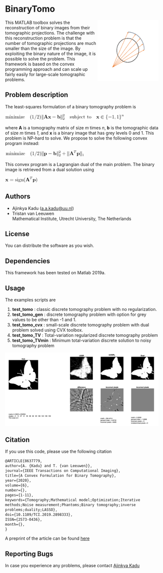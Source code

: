 # BinaryTomo

<p align="right">
<img align="right" width="200" height="200" src="/extras/BT.gif" >
</p>

This MATLAB toolbox solves the reconstruction of binary images from their tomographic projections. The challenge with this reconstruction problem is that the number of tomographic projections are much smaller than the size of the image. By exploiting the binary nature of the image, it is possible to solve the problem. This framework is based on the convex programming approach and can scale up fairly easily for large-scale tomographic problems.

## Problem description  
The least-squares formulation of a binary tomography problem is

![equation](/extras/primal.jpg)

where **A** is a tomography matrix of size *m* times *n*, **b** is the tomographic data of size *m* times *1*, and **x** is a binary image that has grey levels 0 and 1. This problem is NP-hard to solve. We propose to solve the following convex program instead:

![equation](/extras/dual.jpg)

This convex program is a Lagrangian dual of the main problem. The binary image is retrieved from a dual solution using

![equation](/extras/relation.jpg)



## Authors
* Ajinkya Kadu ([a.a.kadu@uu.nl](mailto:a.a.kadu@uu.nl))  
* Tristan van Leeuwen  
Mathematical Institute, Utrecht University, The Netherlands

## License
You can distribute the software as you wish.

## Dependencies
This framework has been tested on Matlab 2019a.


## Usage  
The examples scripts are  
1. **test_tomo** : classic discrete tomography problem with no regularization.
2. **test_tomo_gen** : discrete tomography problem with option for grey values to be other than -1 and 1.
3. **test_tomo_cvx** : small-scale discrete tomography problem with dual problem solved using CVX toolbox.
4. **test_tomo_TV** : Total-variation regularized discrete tomography problem
5. **test_tomo_TVmin** : Minimum total-variation discrete solution to noisy tomography problem

![image](/results/butterfly.png)

## Citation  
If you use this code, please use the following citation
```
@ARTICLE{8637779,
author={A. {Kadu} and T. {van Leeuwen}},
journal={IEEE Transactions on Computational Imaging},
title={A Convex Formulation for Binary Tomography},
year={2020},
volume={6},
number={},
pages={1-11},
keywords={Tomography;Mathematical model;Optimization;Iterative methods;Noise measurement;Phantoms;Binary tomography;inverse problems;duality;LASSO},
doi={10.1109/TCI.2019.2898333},
ISSN={2573-0436},
month={},
}
```
A preprint of the article can be found [here](https://arxiv.org/abs/1807.09196)

## Reporting Bugs
In case you experience any problems, please contact [Ajinkya Kadu](mailto:a.a.kadu@uu.nl)

